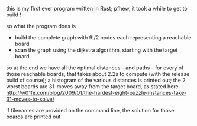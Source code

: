 this is my first ever program written in Rust; pfhew, it took a while to get to build !

so what the program does is

* build the complete graph with 9!/2 nodes each representing a reachable board
* scan the graph using the dijkstra algorithm, starting with the target board

so at the end we have all the optimal distances - and paths - for
every of those reachable boards, that takes about 2.2s to compute
(with the release build of course); a histogram of the various
distances is printed out; the 2 worst boards are 31-moves away from
the target board, as stated here
<http://w01fe.com/blog/2009/01/the-hardest-eight-puzzle-instances-take-31-moves-to-solve/>

if filenames are provided on the command line, the solution for those boards are printed out



